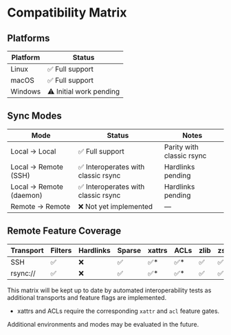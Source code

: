 # Compatibility Matrix

## Platforms

| Platform | Status |
|----------|--------|
| Linux    | ✅ Full support |
| macOS    | ✅ Full support |
| Windows  | ⚠️ Initial work pending |

## Sync Modes

| Mode                     | Status | Notes |
|--------------------------|--------|-------|
| Local → Local            | ✅ Full support | Parity with classic rsync |
| Local → Remote (SSH)     | ✅ Interoperates with classic rsync | Hardlinks pending |
| Local → Remote (daemon)  | ✅ Interoperates with classic rsync | Hardlinks pending |
| Remote → Remote          | ❌ Not yet implemented | — |

## Remote Feature Coverage

| Transport | Filters | Hardlinks | Sparse | xattrs | ACLs | zlib | zstd |
|-----------|---------|-----------|--------|--------|------|------|------|
| SSH       | ✅ | ❌ | ✅ | ✅* | ✅* | ✅ | ✅ |
| rsync://  | ✅ | ❌ | ✅ | ✅* | ✅* | ✅ | ✅ |

This matrix will be kept up to date by automated interoperability tests as
additional transports and feature flags are implemented.

* xattrs and ACLs require the corresponding `xattr` and `acl` feature gates.

Additional environments and modes may be evaluated in the future.
